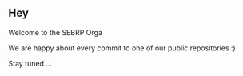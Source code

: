 ## Hey

Welcome to the SEBRP Orga

We are happy about every commit to one of our public repositories :)

Stay tuned ...
